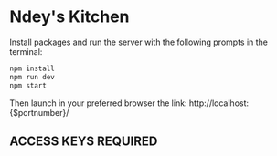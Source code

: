 # Ndey's Kitchen

Install packages and run the server with the following prompts in the terminal:

```bash
npm install
npm run dev
npm start
```
Then launch in your preferred browser the link: http://localhost:{$portnumber}/

## ACCESS KEYS REQUIRED


